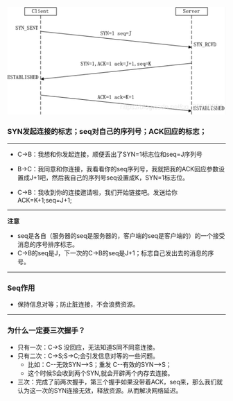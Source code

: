 <img src="./img/三次挥手.png"></img>
### SYN发起连接的标志；seq对自己的序列号；ACK回应的标志；
---

- C->B：我想和你发起连接，顺便丢出了SYN=1标志位和seq=J序列号

- B->C：我同意和你连接，我看看你的seq序列号，我就把我的ACK回应参数设置成J+1吧，然后我自己的序列号seq设置成K，SYN=1标志位。

- C->B：我收到你的连接邀请啦，我们开始链接吧。发送给你ACK=K+1;seq=J+1;
---
**注意**
* seq是各自（服务器的seq是服务器的，客户端的seq是客户端的）的一个接受消息的序号排序标志。  
* C->B的seq是J，下一次的C->B的seq是J+1；标志自己发出去的消息的序号。
--- 
### Seq作用
* 保持信息对等；防止脏连接，不会浪费资源。
---
### 为什么一定要三次握手？
* 只有一次：C->S 没回应，无法知道S同不同意连接。
* 只有二次：C->S;S->C;会引发信息对等的一些问题。
   * 比如：C--无效SYN-->S；重发 C--有效的SYN-->S；
   * 这个时候S会收到两个SYN,就会开辟两个内存去连接。
* 三次：完成了前两次握手，第三个握手如果没带着ACK，seq来，那么我们就认为这一次的SYN连接无效，释放资源。从而解决网络延迟。